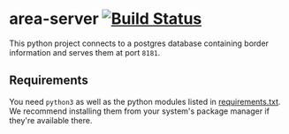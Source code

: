 # area-server [![Build Status](https://travis-ci.org/trump-fmi/area-server.svg?branch=master)](https://travis-ci.org/trump-fmi/area-server)

This python project connects to a postgres database containing border information and serves them at port `8181`.

## Requirements

You need `python3` as well as the python modules listed in [requirements.txt](requirements.txt).
We recommend installing them from your system's package manager if they're available there.
